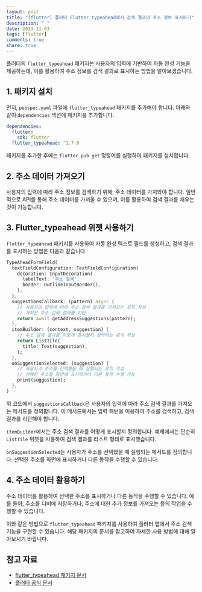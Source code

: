 ```yaml
---
layout: post
title: "[flutter] 플러터 Flutter_typeahead에서 검색 결과의 주소 정보 표시하기"
description: " "
date: 2023-11-03
tags: [flutter]
comments: true
share: true
---
```


플러터의 `flutter_typeahead` 패키지는 사용자의 입력에 기반하여 자동 완성 기능을 제공하는데, 이를 활용하여 주소 정보를 검색 결과로 표시하는 방법을 알아보겠습니다.

## 1. 패키지 설치

먼저, `pubspec.yaml` 파일에 `flutter_typeahead` 패키지를 추가해야 합니다. 아래와 같이 `dependencies` 섹션에 패키지를 추가합니다.

```yaml
dependencies:
  flutter:
    sdk: flutter
  flutter_typeahead: ^1.7.0
```

패키지를 추가한 후에는 `flutter pub get` 명령어를 실행하여 패키지를 설치합니다.

## 2. 주소 데이터 가져오기

사용자의 입력에 따라 주소 정보를 검색하기 위해, 주소 데이터를 가져와야 합니다. 일반적으로 API를 통해 주소 데이터를 가져올 수 있으며, 이를 활용하여 검색 결과를 채우는 것이 가능합니다.

## 3. Flutter_typeahead 위젯 사용하기

`flutter_typeahead` 패키지를 사용하여 자동 완성 텍스트 필드를 생성하고, 검색 결과를 표시하는 방법은 다음과 같습니다.

```dart
TypeAheadFormField(
  textFieldConfiguration: TextFieldConfiguration(
    decoration: InputDecoration(
      labelText: '주소 검색',
      border: OutlineInputBorder(),
    ),
  ),
  suggestionsCallback: (pattern) async {
    // 사용자의 입력에 따라 주소 검색 결과를 가져오는 로직 작성
    // 가져온 주소 검색 결과를 리턴
    return await getAddressSuggestions(pattern);
  },
  itemBuilder: (context, suggestion) {
    // 주소 검색 결과를 어떻게 표시할지 정의하는 로직 작성
    return ListTile(
      title: Text(suggestion),
    );
  },
  onSuggestionSelected: (suggestion) {
    // 사용자가 주소를 선택했을 때 실행되는 로직 작성
    // 선택한 주소를 화면에 표시하거나 다른 동작 수행 가능
    print(suggestion);
  },
)
```

위 코드에서 `suggestionsCallback`은 사용자의 입력에 따라 주소 검색 결과를 가져오는 메서드를 정의합니다. 이 메서드에서는 입력 패턴을 이용하여 주소를 검색하고, 검색 결과를 리턴해야 합니다.

`itemBuilder`에서는 주소 검색 결과를 어떻게 표시할지 정의합니다. 예제에서는 단순히 `ListTile` 위젯을 사용하여 검색 결과를 리스트 형태로 표시했습니다.

`onSuggestionSelected`는 사용자가 주소를 선택했을 때 실행되는 메서드를 정의합니다. 선택한 주소를 화면에 표시하거나 다른 동작을 수행할 수 있습니다.

## 4. 주소 데이터 활용하기

주소 데이터를 활용하여 선택한 주소를 표시하거나 다른 동작을 수행할 수 있습니다. 예를 들어, 주소를 디비에 저장하거나, 주소에 대한 추가 정보를 가져오는 등의 작업을 수행할 수 있습니다.

이와 같은 방법으로 `flutter_typeahead` 패키지를 사용하여 플러터 앱에서 주소 검색 기능을 구현할 수 있습니다. 해당 패키지의 문서를 참고하여 자세한 사용 방법에 대해 알아보시기 바랍니다.

## 참고 자료

- [flutter_typeahead 패키지 문서](https://pub.dev/packages/flutter_typeahead)
- [플러터 공식 문서](https://flutter.dev/docs)